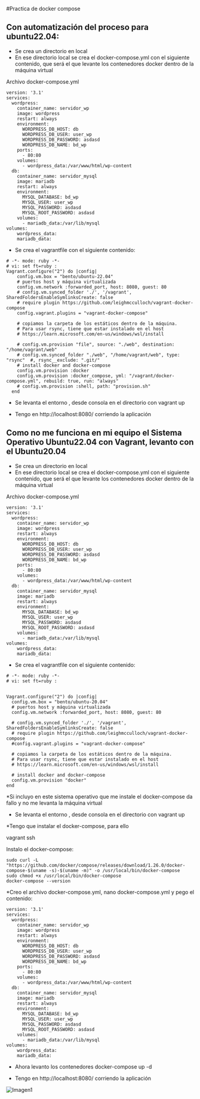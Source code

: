 #Practica de docker compose
## Con automatización del proceso para ubuntu22.04:
* Se crea un directorio en local
* En ese directorio local se crea el docker-compose.yml con el siguiente contenido, que será el que levante los contenedores docker
dentro de la máquina virtual

Archivo docker-compose.yml
```
version: '3.1'
services:
  wordpress:
    container_name: servidor_wp
    image: wordpress
    restart: always
    environment:
      WORDPRESS_DB_HOST: db
      WORDPRESS_DB_USER: user_wp
      WORDPRESS_DB_PASSWORD: asdasd
      WORDPRESS_DB_NAME: bd_wp
    ports:
      - 80:80
    volumes:
      - wordpress_data:/var/www/html/wp-content
  db:
    container_name: servidor_mysql
    image: mariadb
    restart: always
    environment:
      MYSQL_DATABASE: bd_wp
      MYSQL_USER: user_wp
      MYSQL_PASSWORD: asdasd
      MYSQL_ROOT_PASSWORD: asdasd
    volumes:
      - mariadb_data:/var/lib/mysql
volumes:
    wordpress_data:
    mariadb_data:
```

* Se crea el vagrantfile con el siguiente contenido:
```
# -*- mode: ruby -*-
# vi: set ft=ruby :
Vagrant.configure("2") do |config|
    config.vm.box = "bento/ubuntu-22.04"
    # puertos host y máquina virtualizada
    config.vm.network :forwarded_port, host: 8080, guest: 80
    # config.vm.synced_folder './', '/vagrant', SharedFoldersEnableSymlinksCreate: false
    # require plugin https://github.com/leighmcculloch/vagrant-docker-compose
    config.vagrant.plugins = "vagrant-docker-compose"
    
    # copiamos la carpeta de los estáticos dentro de la máquina. 
    # Para usar rsync, tiene que estar instalado en el host
    # https://learn.microsoft.com/en-us/windows/wsl/install

    # config.vm.provision "file", source: "./web", destination: "/home/vagrant/web"
    # config.vm.synced_folder "./web", "/home/vagrant/web", type: "rsync"  #, rsync__exclude: ".git/"
    # install docker and docker-compose
    config.vm.provision :docker
    config.vm.provision :docker_compose, yml: "/vagrant/docker-compose.yml", rebuild: true, run: "always"
    # config.vm.provision :shell, path: "provision.sh"  
  end
```
* Se levanta el entorno , desde consola en el directorio con 
vagrant up

* Tengo en http://localhost:8080/ corriendo la aplicación


## Como no me funciona en mi equipo el Sistema Operativo Ubuntu22.04 con Vagrant, levanto con el Ubuntu20.04

* Se crea un directorio en local
* En ese directorio local se crea el docker-compose.yml con el siguiente contenido, que será el que levante los contenedores docker
dentro de la máquina virtual

Archivo docker-compose.yml
```
version: '3.1'
services:
  wordpress:
    container_name: servidor_wp
    image: wordpress
    restart: always
    environment:
      WORDPRESS_DB_HOST: db
      WORDPRESS_DB_USER: user_wp
      WORDPRESS_DB_PASSWORD: asdasd
      WORDPRESS_DB_NAME: bd_wp
    ports:
      - 80:80
    volumes:
      - wordpress_data:/var/www/html/wp-content
  db:
    container_name: servidor_mysql
    image: mariadb
    restart: always
    environment:
      MYSQL_DATABASE: bd_wp
      MYSQL_USER: user_wp
      MYSQL_PASSWORD: asdasd
      MYSQL_ROOT_PASSWORD: asdasd
    volumes:
      - mariadb_data:/var/lib/mysql
volumes:
    wordpress_data:
    mariadb_data:
```

* Se crea el vagrantfile con el siguiente contenido:
```
# -*- mode: ruby -*-
# vi: set ft=ruby :


Vagrant.configure("2") do |config|
  config.vm.box = "bento/ubuntu-20.04"
  # puertos host y máquina virtualizada
  config.vm.network :forwarded_port, host: 8080, guest: 80
  
  # config.vm.synced_folder './', '/vagrant', SharedFoldersEnableSymlinksCreate: false
  # require plugin https://github.com/leighmcculloch/vagrant-docker-compose
  #config.vagrant.plugins = "vagrant-docker-compose"
  
  # copiamos la carpeta de los estáticos dentro de la máquina. 
  # Para usar rsync, tiene que estar instalado en el host
  # https://learn.microsoft.com/en-us/windows/wsl/install

  # install docker and docker-compose
  config.vm.provision "docker"
end
```
*Si incluyo en este sistema operativo que me instale el docker-compose da fallo y no me levanta la máquina virtual

* Se levanta el entorno , desde consola en el directorio con 
vagrant up

*Tengo que instalar el docker-compose, para ello

vagrant ssh

Instalo el docker-compose:
```
sudo curl -L "https://github.com/docker/compose/releases/download/1.26.0/docker-compose-$(uname -s)-$(uname -m)" -o /usr/local/bin/docker-compose
sudo chmod +x /usr/local/bin/docker-compose
docker-compose --version
```
*Creo el archivo docker-compose.yml, 
nano docker-compose.yml y pego el contenido:
```
version: '3.1'
services:
  wordpress:
    container_name: servidor_wp
    image: wordpress
    restart: always
    environment:
      WORDPRESS_DB_HOST: db
      WORDPRESS_DB_USER: user_wp
      WORDPRESS_DB_PASSWORD: asdasd
      WORDPRESS_DB_NAME: bd_wp
    ports:
      - 80:80
    volumes:
      - wordpress_data:/var/www/html/wp-content
  db:
    container_name: servidor_mysql
    image: mariadb
    restart: always
    environment:
      MYSQL_DATABASE: bd_wp
      MYSQL_USER: user_wp
      MYSQL_PASSWORD: asdasd
      MYSQL_ROOT_PASSWORD: asdasd
    volumes:
      - mariadb_data:/var/lib/mysql
volumes:
    wordpress_data:
    mariadb_data:
```
* Ahora levanto los contenedores
docker-compose up -d

* Tengo en http://localhost:8080/ corriendo la aplicación

![Imagen1](https://github.com/blob/main/wordpress.png)

